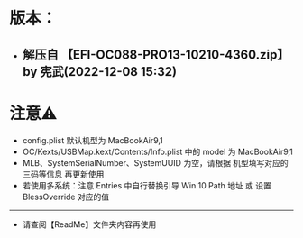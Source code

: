 # 版本：
- ## 解压自 【EFI-OC088-PRO13-10210-4360.zip】 by 宪武(2022-12-08 15:32)


# 注意⚠️

- config.plist 默认机型为 MacBookAir9,1
- OC/Kexts/USBMap.kext/Contents/Info.plist 中的 model 为 MacBookAir9,1
- MLB、SystemSerialNumber、SystemUUID 为空，请根据 机型填写对应的 三码等信息 再更新使用
- 若使用多系统：注意 Entries 中自行替换引导 Win 10 Path 地址 或 设置 BlessOverride 对应的值
- --
- 请查阅【ReadMe】文件夹内容再使用


